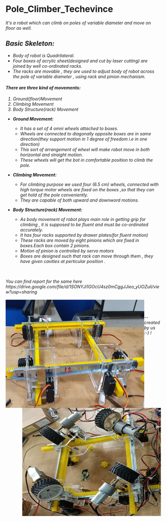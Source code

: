 # Pole_Climber_Techevince

<em>It's a robot which can climb on poles of variable diameter and move on floor as well.<em>

<h2>Basic Skeleton:</h2>
<ul>
<li>Body of robot is Quadrilateral.</li>
<li>Four boxes of acrylic sheet(designed and cut by laser cutting) are joined by well co-ordinated racks.</li>
<li>The racks are movable , they are used to adjust body of robot across the pole of variable diameter , using rack and pinion mechanism.</li>
</ul>


<h4>There are three kind of movements:</h4>

<ol>
  <li>Ground(floor)Movement</li>
  <li>Climbing Movement</li>
  <li>Body Structure(rack) Movement</li>
</ol>

- **Ground Movement:**
  - It has a set of 4 omni wheels attached to boxes.
  - Wheels are connected to diagonally opposite boxes are in same direction(they support motion in 1 degree of freedom i.e in one direction)
  - This sort of arrangement of wheel will make robot move in both horizontal and straight motion.
  - These wheels will get the bot in comfortable position to climb the pole.

- **Climbing Movement:**
  - For climbing purpose we used four (6.5 cm) wheels, connected with high torque motor wheels are fixed on the boxes ,so that they can get hold of the pole    conveniently.
  - They are capable of both upward and downword motions.

- **Body Structure(rack) Movement:**
  - As body movement of robot plays main role in getting grip for climbing , it is supposed to be fluent and must be co-ordinated accurately.
  - It has four racks supported by drawer plates(for fluent motion)
  - These racks are moved by eight pinions which are fixed in boxes.Each box contain 2 pinions.
  - Motion of pinion is controlled by servo motors
  - Boxes are designed such that rack can move through them , they have given cavities at perticular position .

<br>
<br>
<em>You can find report for the same here</em>
  https://drive.google.com/file/d/1SONYJi1GOcU4sz0mCggJJieo_yUOZuli/view?usp=sharing
<br>
<br>
<img src="Images/1.jpeg" align="left" height="350" width="450">
<img src="Images/2.jpeg" align="right" height="350" width="450">
<br>
<br>

<em> --created by us :-)  !<em>
